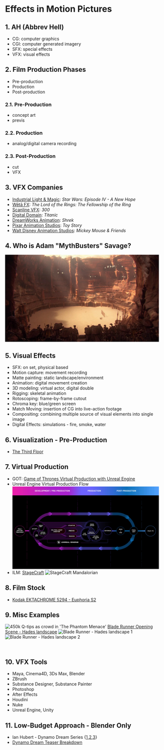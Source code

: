 <style>
  .page-header {
    background-image: none;
  }


  .comparison-widget {
    display: inline-block;
    max-width: 100%;
    max-height: 100%;
    position: relative;
    overflow: hidden;
    vertical-align: top;
    cursor: pointer;
    -webkit-user-select: none;
    -moz-user-select: none;
    -ms-user-select: none;
    user-select: none;
  }
  .comparison-widget * {
    -webkit-box-sizing: border-box;
    -moz-box-sizing: border-box;
    box-sizing: border-box;
  }
  .comparison-widget:hover .comparison-separator {
    opacity: 1;
  }
  .comparison-widget:hover .comparison-control {
    opacity: 1;
  }
  .comparison-widget:hover .comparison-control:before,
  .comparison-widget:hover .comparison-control:after {
    opacity: 1;
  }
  .comparison-widget--hidden {
    opacity: 0;
  }
  .comparison-item {
    height: 100%;
    width: 100%;
    background: #FFF;
  }
  .comparison-item--first {
    position: absolute;
    top: 0;
    left: 0;
    z-index: 2;
  }
  .comparison-item__content {
    height: 100%;
    overflow: hidden;
    position: relative;
  }
  .comparison-item__content:hover .comparison-item__label {
    background: #FFF;
  }
  .comparison-item--first .comparison-image {
    width: auto;
    max-width: none;
    position: absolute;
    left: 0;
    top: 0;
  }
  .comparison-item__image {
    display: block;
    max-width: 100%;
    -webkit-user-drag: none;
  }
  .comparison-item--first .comparison-item__label {
    left: 0;
    right: inherit;
  }
  .comparison-item__label {
    padding: 7px 10px;
    position: absolute;
    top: 0;
    right: 0;
    text-transform: uppercase;
    font-family: Verdana, sans-serif;
    font-size: 11px;
    color: #222;
    background: rgba(255, 255, 255, 0.65);
    z-index: 1;
    -webkit-transition: background-color 300ms linear;
    -moz-transition: background-color 300ms linear;
    transition: background-color 300ms linear;
  }
  .comparison-separator {
    width: 2px;
    height: 100%;
    position: absolute;
    right: -1px;
    top: 0;
    z-index: 10;
    background: #FFF;
    cursor: pointer;
    opacity: 0.7;
  }
  .comparison-control {
    width: 12px;
    height: 12px;
    margin-top: -6px;
    margin-left: -6px;
    position: absolute;
    top: 50%;
    left: 50%;
    background: #FFF;
    border-radius: 100%;
    opacity: 0.7;
  }
  .comparison-control:before,
  .comparison-control:after {
    content: '';
    display: block;
    width: 12px;
    height: 20px;
    margin-top: -10px;
    position: absolute;
    top: 50%;
    background: url('arrow.png') 0 0 no-repeat;
  }
  .comparison-control:before {
    left: -15px;
  }
  .comparison-control:after {
    right: -15px;
    background-position: -12px 0px;
  }
  .comparison-control__mask {
    width: 50px;
    height: 40px;
    position: absolute;
    top: -15px;
    left: -18px;
    background: #FFF;
    opacity: 0;
  }


</style>

<script src="assets/vfx/ImageComparison.js"></script>

# Effects in Motion Pictures

## 1. AH (Abbrev Hell)
- CG: computer graphics
- CGI: computer generated imagery
- SFX: special effects
- VFX: visual effects

## 2. Film Production Phases
- Pre-production
- Production
- Post-production

### 2.1. Pre-Production
- concept art
- previs

### 2.2. Production
- analog/digital camera recording

### 2.3. Post-Production
- cut
- VFX

## 3. VFX Companies
- [Industrial Light & Magic](https://www.ilm.com/): *Star Wars: Episode IV - A New Hope*
- [Wētā FX](https://www.wetafx.co.nz/): *The Lord of the Rings: The Fellowship of the Ring*
- [Scanline VFX](https://www.scanlinevfx.com/reels/): *300*
- [Digital Domain](https://digitaldomain.com/): *Titanic*
- [DreamWorks Animation](https://pibfyc.dreamworks.com/?slug=videos&type=page&id=242): *Shrek*
- [Pixar Animation Studios](https://www.pixar.com/feature-films-launch): *Toy Story*
- [Walt Disney Animation Studios](https://disneyanimation.com/): *Mickey Mouse & Friends*

## 4. Who is Adam "MythBusters" Savage?
![Petranaki Arena - Geonosis](images/vfx/Geonosis_arena.jpg)

## 5. Visual Effects
- SFX: on set, physical based
- Motion capture: movement recording
- Matte painting: static landscape/environment
- Animation: digital movement creation
- 3D modeling: virtual actor, digital double
- Rigging: skeletal animation
- Rotoscoping: frame-by-frame cutout
- Chroma key: blue/green screen
- Match Moving: insertion of CG into live-action footage
- Compositing: combining multiple source of visual elements into single image
- Digital Effects: simulations - fire, smoke, water

## 6. Visualization - Pre-Production
- [The Third Floor](https://thethirdfloorinc.com/reels/#highlights)

## 7. Virtual Production
- GOT: [Game of Thrones Virtual Production with Unreal Engine](https://www.unrealengine.com/en-US/spotlights/virtual-production-on-the-battlegrounds-of-game-of-thrones)
- Unreal Engine Virtual Production Flow
![Unreal Engine Virtual Production Flow](images/vfx/ue_virtual_production_flow.jpg)
- ILM: [StageCraft](https://www.ilm.com/stagecraft/)
![StageCraft Mandalorian](https://www.ilm.com/wp-content/uploads/2021/03/StageCraftLED-Mandalorian2.jpg)

## 8. Film Stock
- [Kodak EKTACHROME 5294 - Euphoria S2](https://www.kodak.com/en/motion/blog-post/euphoria)

## 9. Misc Examples
![450k Q-tips as crowd in 'The Phantom Menace'](https://pbs.twimg.com/media/E3uHhYnX0AIgS0p.jpg)
[Blade Runner Opening Scene - Hades landscape](https://youtu.be/nFVcdKa0M9E)
![Blade Runner - Hades landscape 1](https://xos-prod-media.s3.amazonaws.com/media/collection/image/P180583_G294.jpg.1920x1920_q85.jpg?AWSAccessKeyId=AKIA5NFUCQMTFXEBPVO5&Signature=9DXP%2B7yXtECtJCVWzC5p5H8S0Ck%3D&Expires=1683032684)
![Blade Runner - Hades landscape 2](https://acmi-website-media-prod.s3.ap-southeast-2.amazonaws.com/media/original_images/P180575_G286.jpg.1200x1200_q85.jpg)
<div class="js-comparison-container">
  <img class="comparison-image" src="https://www.fxguide.com/wp-content/uploads/2016/05/CAPCW_TTF__TC0903_PLATE-830x437.jpg" alt="">
  <img class="comparison-image" src="https://www.fxguide.com/wp-content/uploads/2016/05/CAPCW_TTF_TC0903_POSTVIS-830x436.jpg" alt="">
</div>
<script>

    document.addEventListener('DOMContentLoaded', domReady);

    function domReady() {
      var imageComparisonCollection = document.querySelectorAll('.js-comparison-container');
      for (var i = 0; i < imageComparisonCollection.length; i++) {
        var imageWidget = imageComparisonCollection[i];
        var images = imageWidget.querySelectorAll('.comparison-image');
        new ImageComparison({
          container: imageWidget,
          startPosition: imageWidget.getAttribute('start-position'),
          data: [
            {
              image: images[0],
              label: 'before'
            },
            {
              image: images[1],
              label: 'after'
            }
          ],
        });
      }
    }
  </script>

## 10. VFX Tools
- Maya, Cinema4D, 3Ds Max, Blender
- ZBrush
- Substance Designer, Substance Painter
- Photoshop
- After Effects
- Houdini
- Nuke
- Unreal Engine, Unity

## 11. Low-Budget Approach - Blender Only
- Ian Hubert - Dynamo Dream Series {[1](https://youtu.be/LsGZ_2RuJ2A),[2](https://youtu.be/xlqhdaLhRVY),[3](https://youtu.be/JM_WPiT6NRQ)}
- [Dynamo Dream Teaser Breakdown](https://youtu.be/FFJ_THGj72U)
